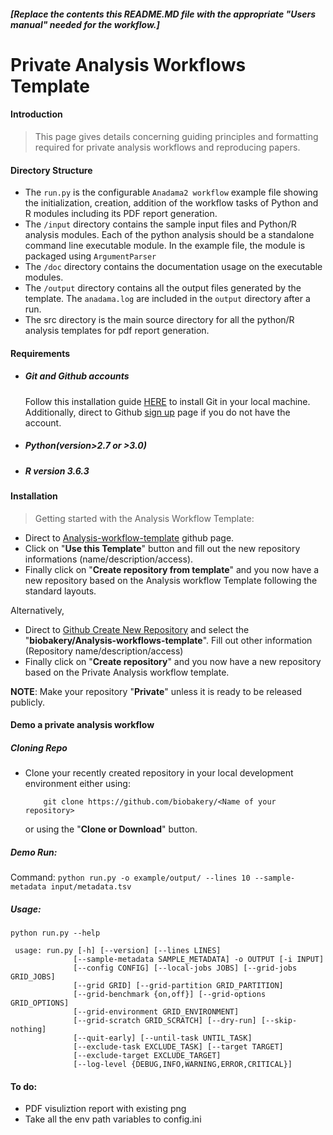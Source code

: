 ##### [Replace the contents this README.MD file with the appropriate "Users manual" needed for the workflow.]  

# Private Analysis Workflows Template

#### Introduction

> This page gives details concerning guiding principles and formatting required for private analysis workflows and reproducing papers. 

#### Directory Structure
- The `run.py` is the configurable `Anadama2 workflow` example file showing the initialization, creation, addition of the workflow tasks of Python and R modules including its PDF report generation.  
- The `/input` directory contains the sample input files and Python/R analysis modules. Each of the python analysis should be a standalone command line executable module. In the example file, the module is packaged using `ArgumentParser`
- The `/doc` directory contains the documentation usage on the executable modules.
- The `/output` directory contains all the output files generated by the template. The `anadama.log` are included in the `output` directory after a run. 
- The src directory is the main source directory for all the python/R analysis templates for pdf report generation.

#### Requirements
- ##### Git and Github accounts
    Follow this installation guide [HERE](https://git-scm.com/book/en/v2/Getting-Started-Installing-Git) to install Git in your local machine. Additionally, direct to Github [sign up](https://github.com/join?source=header-home) page if you do not have the account. 
- ##### Python(version>2.7 or >3.0)
- #####  R version 3.6.3
     
#### Installation

> Getting started with the Analysis Workflow Template: 
- Direct to [Analysis-workflow-template](https://github.com/biobakery/Analysis-workflows-template) github page. 
- Click on "**Use this Template**" button and fill out the new repository informations (name/description/access). 
- Finally click on "**Create repository from template**" and you now have a new repository based on the Analysis workflow Template following the standard layouts. 

Alternatively, 
- Direct to [Github Create New Repository](https://github.com/organizations/biobakery/repositories/new) and select the "**biobakery/Analysis-workflows-template**". Fill out other information (Repository name/description/access)
- Finally click on "**Create repository**" and you now have a new repository based on the Private Analysis workflow template. 

**NOTE**: Make your repository "**Private**" unless it is ready to be released publicly.

#### Demo a private analysis workflow 

##### Cloning Repo
- Clone your recently created repository in your local development environment either using:
    ``` 
        git clone https://github.com/biobakery/<Name of your repository>
    ```
    or using the "**Clone or Download**" button. 

##### Demo Run:
Command: `python run.py -o example/output/ --lines 10 --sample-metadata input/metadata.tsv`

##### Usage: 
```python run.py --help```
```
 usage: run.py [-h] [--version] [--lines LINES]
              [--sample-metadata SAMPLE_METADATA] -o OUTPUT [-i INPUT]
              [--config CONFIG] [--local-jobs JOBS] [--grid-jobs GRID_JOBS]
              [--grid GRID] [--grid-partition GRID_PARTITION]
              [--grid-benchmark {on,off}] [--grid-options GRID_OPTIONS]
              [--grid-environment GRID_ENVIRONMENT]
              [--grid-scratch GRID_SCRATCH] [--dry-run] [--skip-nothing]
              [--quit-early] [--until-task UNTIL_TASK]
              [--exclude-task EXCLUDE_TASK] [--target TARGET]
              [--exclude-target EXCLUDE_TARGET]
              [--log-level {DEBUG,INFO,WARNING,ERROR,CRITICAL}]
```

#### To do: 
- PDF visuliztion report with existing png 
- Take all the env path variables to config.ini